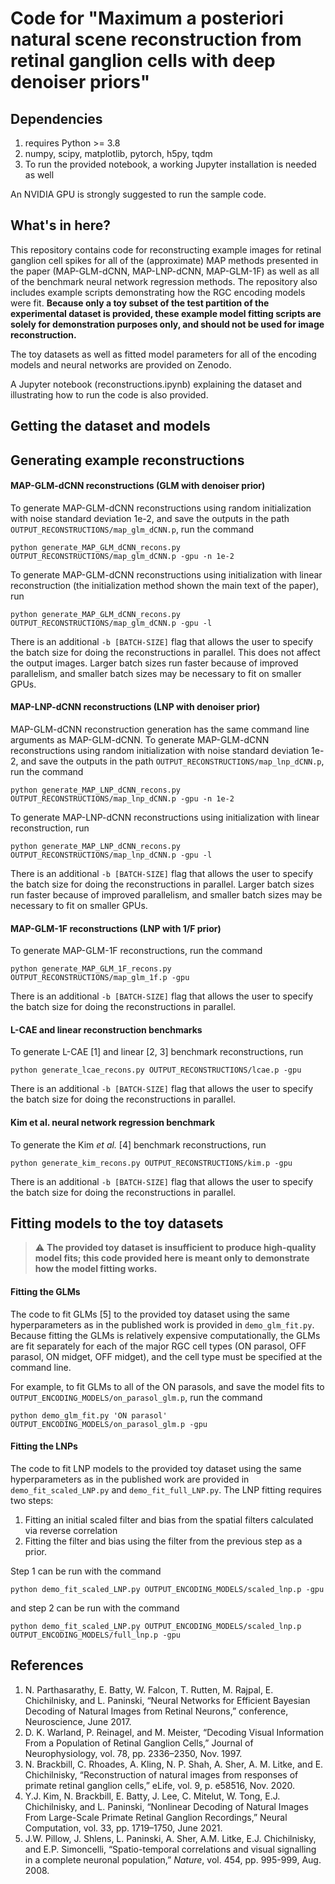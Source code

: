 # Code for "Maximum a posteriori natural scene reconstruction from retinal ganglion cells with deep denoiser priors"

## Dependencies

1. requires Python >= 3.8
2. numpy, scipy, matplotlib, pytorch, h5py, tqdm
3. To run the provided notebook, a working Jupyter installation is needed as well

An NVIDIA GPU is strongly suggested to run the sample code.

## What's in here?

This repository contains code for reconstructing example images for retinal ganglion cell spikes
for all of the (approximate) MAP methods presented in the paper (MAP-GLM-dCNN, MAP-LNP-dCNN, MAP-GLM-1F) as well as
all of the benchmark neural network regression methods. The repository also includes example scripts demonstrating
how the RGC encoding models were fit. **Because only a toy subset of the test partition of the  experimental dataset is provided, these example
model fitting scripts are solely for demonstration purposes only, and should not be used for image reconstruction.**

The toy datasets as well as fitted model parameters for all of the encoding models and neural networks are provided 
on Zenodo.

A Jupyter notebook (reconstructions.ipynb) explaining the dataset and illustrating how to run the code is also provided.

## Getting the dataset and models

## Generating example reconstructions

#### MAP-GLM-dCNN reconstructions (GLM with denoiser prior)

To generate MAP-GLM-dCNN reconstructions using random initialization with noise standard deviation 1e-2,
and save the outputs in the path `OUTPUT_RECONSTRUCTIONS/map_glm_dCNN.p`, run the command 

```shell
python generate_MAP_GLM_dCNN_recons.py OUTPUT_RECONSTRUCTIONS/map_glm_dCNN.p -gpu -n 1e-2
```

To generate MAP-GLM-dCNN reconstructions using initialization with linear reconstruction (the initialization method
shown the main text of the paper), run

```shell
python generate_MAP_GLM_dCNN_recons.py OUTPUT_RECONSTRUCTIONS/map_glm_dCNN.p -gpu -l
```

There is an additional `-b [BATCH-SIZE]` flag that allows the user to specify the batch size for doing the reconstructions
in parallel. This does not affect the output images. Larger batch sizes run faster because of improved parallelism, and smaller batch sizes may be necessary to fit 
on smaller GPUs.

#### MAP-LNP-dCNN reconstructions (LNP with denoiser prior)

MAP-GLM-dCNN reconstruction generation has the same command line arguments as MAP-GLM-dCNN. To generate MAP-GLM-dCNN reconstructions using random initialization with noise standard deviation 1e-2,
and save the outputs in the path `OUTPUT_RECONSTRUCTIONS/map_lnp_dCNN.p`, run the command 

```shell
python generate_MAP_LNP_dCNN_recons.py OUTPUT_RECONSTRUCTIONS/map_lnp_dCNN.p -gpu -n 1e-2
```

To generate MAP-LNP-dCNN reconstructions using initialization with linear reconstruction, run

```shell
python generate_MAP_LNP_dCNN_recons.py OUTPUT_RECONSTRUCTIONS/map_lnp_dCNN.p -gpu -l
```

There is an additional `-b [BATCH-SIZE]` flag that allows the user to specify the batch size for doing the reconstructions
in parallel. Larger batch sizes run faster because of improved parallelism, and smaller batch sizes may be necessary to fit 
on smaller GPUs.

#### MAP-GLM-1F reconstructions (LNP with 1/F prior)

To generate MAP-GLM-1F reconstructions, run the command

```shell
python generate_MAP_GLM_1F_recons.py OUTPUT_RECONSTRUCTIONS/map_glm_1f.p -gpu
```

There is an additional `-b [BATCH-SIZE]` flag that allows the user to specify the batch size for doing the reconstructions
in parallel.

#### L-CAE and linear reconstruction benchmarks

To generate L-CAE [1] and linear [2, 3] benchmark reconstructions, run 

```shell
python generate_lcae_recons.py OUTPUT_RECONSTRUCTIONS/lcae.p -gpu
```

There is an additional `-b [BATCH-SIZE]` flag that allows the user to specify the batch size for doing the reconstructions
in parallel.

#### Kim et al. neural network regression benchmark

To generate the Kim _et al._ [4] benchmark reconstructions, run

```shell
python generate_kim_recons.py OUTPUT_RECONSTRUCTIONS/kim.p -gpu
```

There is an additional `-b [BATCH-SIZE]` flag that allows the user to specify the batch size for doing the reconstructions
in parallel.

####

## Fitting models to the toy datasets

> :warning: **The provided toy dataset is insufficient to produce high-quality model fits; 
> this code provided here is meant only to demonstrate how the model fitting works.**

#### Fitting the GLMs

The code to fit GLMs [5] to the provided toy dataset using the same hyperparameters as in the published work is provided in
`demo_glm_fit.py`. Because fitting the GLMs is relatively expensive computationally, the GLMs are fit separately for each of the major
RGC cell types (ON parasol, OFF parasol, ON midget, OFF midget), and the cell type must be specified at the command line.

For example, to fit GLMs to all of the ON parasols, and save the model fits to `OUTPUT_ENCODING_MODELS/on_parasol_glm.p`,
run the command 

```shell
python demo_glm_fit.py 'ON parasol' OUTPUT_ENCODING_MODELS/on_parasol_glm.p -gpu
```

#### Fitting the LNPs

The code to fit LNP models to the provided toy dataset using the same hyperparameters as in the published work are provided
in `demo_fit_scaled_LNP.py` and `demo_fit_full_LNP.py`. The LNP fitting requires two steps:

1. Fitting an initial scaled filter and bias from the spatial filters calculated via reverse correlation
2. Fitting the filter and bias using the filter from the previous step as a prior.

Step 1 can be run with the command

```shell
python demo_fit_scaled_LNP.py OUTPUT_ENCODING_MODELS/scaled_lnp.p -gpu
```

and step 2 can be run with the command 

```shell
python demo_fit_scaled_LNP.py OUTPUT_ENCODING_MODELS/scaled_lnp.p OUTPUT_ENCODING_MODELS/full_lnp.p -gpu
```

## References
1. N. Parthasarathy, E. Batty, W. Falcon, T. Rutten, M. Rajpal, E. Chichilnisky, and L. Paninski, “Neural Networks for Efficient Bayesian Decoding of Natural Images from Retinal Neurons,”
conference, Neuroscience, June 2017.
2. D. K. Warland, P. Reinagel, and M. Meister, “Decoding Visual Information From a Population of Retinal Ganglion Cells,” Journal of Neurophysiology, vol. 78, pp. 2336–2350, Nov. 1997.
3. N. Brackbill, C. Rhoades, A. Kling, N. P. Shah, A. Sher, A. M. Litke, and E. Chichilnisky, “Reconstruction of natural images from responses of primate retinal ganglion cells,” eLife, vol. 9,
p. e58516, Nov. 2020.
4. Y.J. Kim, N. Brackbill, E. Batty, J. Lee, C. Mitelut, W. Tong, E.J. Chichilnisky, and L. Paninski, “Nonlinear Decoding of Natural Images From Large-Scale Primate Retinal Ganglion Recordings,” Neural Computation, vol. 33, pp. 1719–1750, June 2021.
5. J.W. Pillow, J. Shlens, L. Paninski, A. Sher, A.M. Litke, E.J. Chichilnisky, and E.P. Simoncelli, “Spatio-temporal correlations and visual signalling in a complete neuronal population,” _Nature_, vol. 454, pp. 995-999, Aug. 2008.